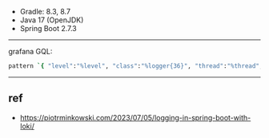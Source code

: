 
- Gradle: 8.3, 8.7
- Java 17 (OpenJDK)
- Spring Boot 2.7.3



---

grafana GQL:

```bash
pattern `{ "level":"%level", "class":"%logger{36}", "thread":"%thread", "message": "%message", "requestId": "%X{X-Request-ID}" }"`

```

---
## ref

- https://piotrminkowski.com/2023/07/05/logging-in-spring-boot-with-loki/

